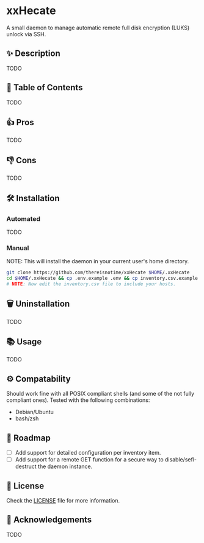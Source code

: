 # xxHecate

A small daemon to manage automatic remote full disk encryption (LUKS) unlock via SSH.

## ✨ Description

TODO

## 📝 Table of Contents

TODO

## 👍 Pros

TODO

## 👎 Cons

TODO

## 🛠️ Installation

### Automated

TODO

### Manual

NOTE: This will install the daemon in your current user's home directory.

```bash
git clone https://github.com/thereisnotime/xxHecate $HOME/.xxHecate
cd $HOME/.xxHecate && cp .env.example .env && cp inventory.csv.example inventory.csv
# NOTE: Now edit the inventory.csv file to include your hosts.
```

## 🗑️ Uninstallation

TODO

## 📚 Usage

TODO

## ⚙️ Compatability

Should work fine with all POSIX compliant shells (and some of the not fully compliant ones). Tested with the following combinations:

- Debian/Ubuntu
- bash/zsh

## 🚀 Roadmap

- [ ] Add support for detailed configuration per inventory item.
- [ ] Add support for a remote GET function for a secure way to disable/sefl-destruct the daemon instance.

## 📜 License

Check the [LICENSE](LICENSE) file for more information.

## 🙏 Acknowledgements

TODO
